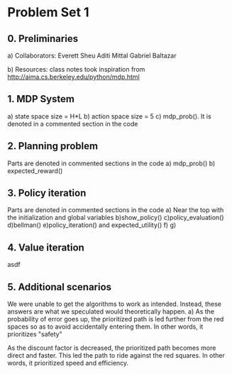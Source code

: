 # Problem Set 1

## 0. Preliminaries

a) Collaborators:
Everett Sheu
Aditi Mittal
Gabriel Baltazar

b) Resources:
class notes
took inspiration from http://aima.cs.berkeley.edu/python/mdp.html


## 1. MDP System

a) state space size = H*L
b) action space size = 5
c) mdp_prob(). It is denoted in a commented section in the code


## 2. Planning problem

Parts are denoted in commented sections in the code
a) mdp_prob()
b) expected_reward()


## 3. Policy iteration

Parts are denoted in commented sections in the code
a) Near the top with the initialization and global variables
b)show_policy()
c)policy_evaluation()
d)bellman()
e)policy_iteration() and expected_utility()
f)
g)

## 4. Value iteration

asdf


## 5. Additional scenarios

We were unable to get the algorithms to work as intended. Instead, these answers are what we speculated would theoretically happen.
a)
As the probability of error goes up, the prioritized path is led further from the red spaces so as to avoid accidentally entering them. In other words, it prioritizes "safety"

As the discount factor is decreased, the prioritized path becomes more direct and faster. This led the path to ride against the red squares. In other words, it prioritized speed and efficiency.
